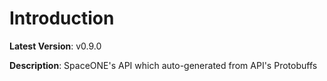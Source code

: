 # Introduction

**Latest Version**: v0.9.0


**Description**: SpaceONE's API which auto-generated from API's Protobuffs


